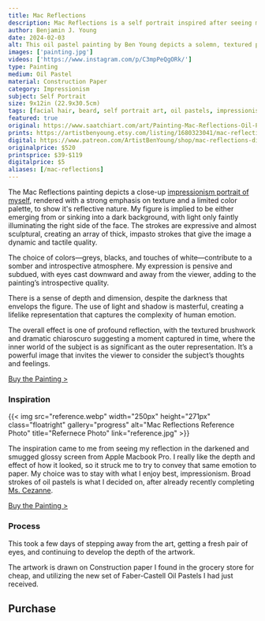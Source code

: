 ```yaml
---
title: Mac Reflections
description: Mac Reflections is a self portrait inspired after seeing my reflection on a glossy and smudged laptop dark screen. Painting the depth with oil pastels.
author: Benjamin J. Young
date: 2024-02-03
alt: This oil pastel painting by Ben Young depicts a solemn, textured portrait of a man's face, emerging from a dark background with a rough, expressive brushwork that conveys a sense of introspection or melancholy.
images: ['painting.jpg']
videos: ['https://www.instagram.com/p/C3mpPeQgORk/']
type: Painting
medium: Oil Pastel
material: Construction Paper
category: Impressionism
subject: Self Portrait
size: 9x12in (22.9x30.5cm)
tags: [facial hair, beard, self portrait art, oil pastels, impressionism, dark tone, impressionist artist]
featured: true
original: https://www.saatchiart.com/art/Painting-Mac-Reflections-Oil-Pastel-Painting/2418035/11491601/view
prints: https://artistbenyoung.etsy.com/listing/1680323041/mac-reflections-self-portrait
digital: https://www.patreon.com/ArtistBenYoung/shop/mac-reflections-digital-download-139666
originalprice: $520
printsprice: $39-$119
digitalprice: $5
aliases: [/mac-reflections]
---
```


The Mac Reflections painting depicts a close-up [impressionism portrait of myself](https://www.incredibleart.org/lessons/middle/Lessons/8impaint.htm), rendered with a strong emphasis on texture and a limited color palette, to show it's reflective nature. My figure is implied to be either emerging from or sinking into a dark background, with light only faintly illuminating the right side of the face. The strokes are expressive and almost sculptural, creating an array of thick, impasto strokes that give the image a dynamic and tactile quality.

The choice of colors—greys, blacks, and touches of white—contribute to a somber and introspective atmosphere. My expression is pensive and subdued, with eyes cast downward and away from the viewer, adding to the painting’s introspective quality.

There is a sense of depth and dimension, despite the darkness that envelops the figure. The use of light and shadow is masterful, creating a lifelike representation that captures the complexity of human emotion.

The overall effect is one of profound reflection, with the textured brushwork and dramatic chiaroscuro suggesting a moment captured in time, where the inner world of the subject is as significant as the outer representation. It’s a powerful image that invites the viewer to consider the subject’s thoughts and feelings.

[Buy the Painting >](#purchase)

### Inspiration ###

{{< img src="reference.webp" width="250px" height="271px" class="floatright" gallery="progress" alt="Mac Reflections Reference Photo" title="Refernece Photo" link="reference.jpg" >}}

The inspiration came to me from seeing my reflection in the darkened and smugged glossy screen from Apple Macbook Pro. I really like the depth and effect of how it looked, so it struck me to try to convey that same emotion to paper. My choice was to stay with what I enjoy best, impressionism. Broad strokes of oil pastels is what I decided on, after already recently completing [Ms. Cezanne](/artwork/ms-cezanne/).

[Buy the Painting >](#purchase)

### Process ###

This took a few days of stepping away from the art, getting a fresh pair of eyes, and continuing to develop the depth of the artwork.

The artwork is drawn on Construction paper I found in the grocery store for cheap, and utilizing the new set of Faber-Castell Oil Pastels I had just received.


## Purchase ##
